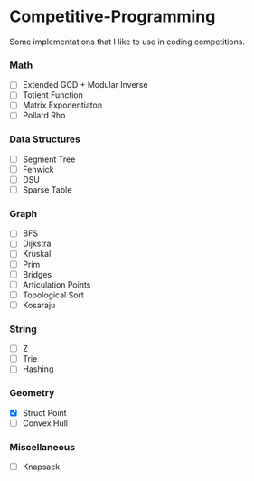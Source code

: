 # Competitive-Programming
Some implementations that I like to use in coding competitions.

### Math
- [ ] Extended GCD + Modular Inverse
- [ ] Totient Function
- [ ] Matrix Exponentiaton
- [ ] Pollard Rho

### Data Structures
- [ ] Segment Tree
- [ ] Fenwick
- [ ] DSU
- [ ] Sparse Table

### Graph
- [ ] BFS
- [ ] Dijkstra
- [ ] Kruskal
- [ ] Prim
- [ ] Bridges
- [ ] Articulation Points
- [ ] Topological Sort
- [ ] Kosaraju

### String
- [ ] Z
- [ ] Trie
- [ ] Hashing

### Geometry
- [X] Struct Point
- [ ] Convex Hull

### Miscellaneous
- [ ] Knapsack
